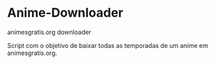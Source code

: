 # Anime-Downloader
 animesgratis.org downloader

 Script com o objetivo de baixar todas as temporadas de um anime em animesgratis.org.
